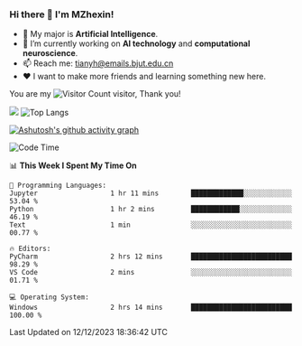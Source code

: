 ### Hi there 👋 I'm MZhexin!

- 💬 My major is **Artificial Intelligence**.
- 🔭 I’m currently working on **AI technology** and **computational neuroscience**.
- 📫 Reach me: <tianyh@emails.bjut.edu.cn> 
- :heart: I want to make more friends and learning something new here.

You are my ![Visitor Count](https://profile-counter.glitch.me/MZhexin/count.svg) visitor, Thank you!

 ![](https://github-readme-stats.vercel.app/api?username=MZhexin&show_icons=true&theme=transparent) ![Top Langs](https://github-readme-stats.vercel.app/api/top-langs/?username=MZhexin&layout=compact&theme=tokyonight) 

[![Ashutosh's github activity graph](https://github-readme-activity-graph.vercel.app/graph?username=MZhexin)](https://github.com/ashutosh00710/github-readme-activity-graph)



<!--START_SECTION:waka-->
![Code Time](http://img.shields.io/badge/Code%20Time-163%20hrs%2031%20mins-blue)

📊 **This Week I Spent My Time On** 

```text
💬 Programming Languages: 
Jupyter                  1 hr 11 mins        █████████████░░░░░░░░░░░░   53.04 % 
Python                   1 hr 2 mins         ████████████░░░░░░░░░░░░░   46.19 % 
Text                     1 min               ░░░░░░░░░░░░░░░░░░░░░░░░░   00.77 % 

🔥 Editors: 
PyCharm                  2 hrs 12 mins       █████████████████████████   98.29 % 
VS Code                  2 mins              ░░░░░░░░░░░░░░░░░░░░░░░░░   01.71 % 

💻 Operating System: 
Windows                  2 hrs 14 mins       █████████████████████████   100.00 % 
```


 Last Updated on 12/12/2023 18:36:42 UTC
<!--END_SECTION:waka-->


